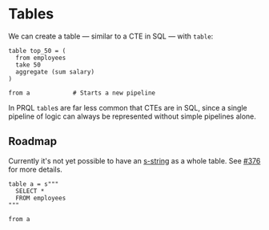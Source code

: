 # Tables

We can create a table — similar to a CTE in SQL — with `table`:

```prql
table top_50 = (
  from employees
  take 50
  aggregate (sum salary)
)

from a            # Starts a new pipeline
```

In PRQL `table`s are far less common that CTEs are in SQL, since a single
pipeline of logic can always be represented without simple pipelines alone.

## Roadmap

Currently it's not yet possible to have an
[s-string](./../language-features/s-strings.md) as a whole table. See
[#376](https://github.com/prql/prql/issues/376) for more details.

<!-- TODO: find an example that we can't currently represent with PRQL -->
```prql_no_test
table a = s"""
  SELECT *
  FROM employees
"""

from a
```
